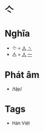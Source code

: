 # 亽

# Nghĩa
* 亽 = [人](人.md) [丶](丶.md)
* 亼 = [人](人.md) [一](一.md)

# Phát âm
* /tập/

# Tags
* Hán Việt

<script>window.HANZI_FIELD='亽';</script>

